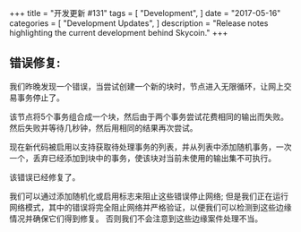 +++
title = "开发更新 #131"
tags = [
    "Development",
]
date = "2017-05-16"
categories = [
    "Development Updates",
]
description = "Release notes highlighting the current development behind Skycoin."
+++
## 错误修复:

我们昨晚发现一个错误，当尝试创建一个新的块时，节点进入无限循环，让网上交易事务停止了。

该节点将5个事务组合成一个块，然后由于两个事务尝试花费相同的输出而失败。 然后失败并等待几秒钟，然后用相同的结果再次尝试。

现在新代码被启用以支持获取待处理事务的列表，并从列表中添加随机事务，一次一个，丢弃已经添加到块中的事务，使该块对当前未使用的输出集不可执行。

该错误已经修复了。

我们可以通过添加随机化或启用标志来阻止这些错误停止网络; 但是我们正在运行网络模式，其中的错误将完全阻止网络并严格验证，以便我们可以检测到这些边缘情况并确保它们得到修复。 否则我们不会注意到这些边缘案件处理不当。
